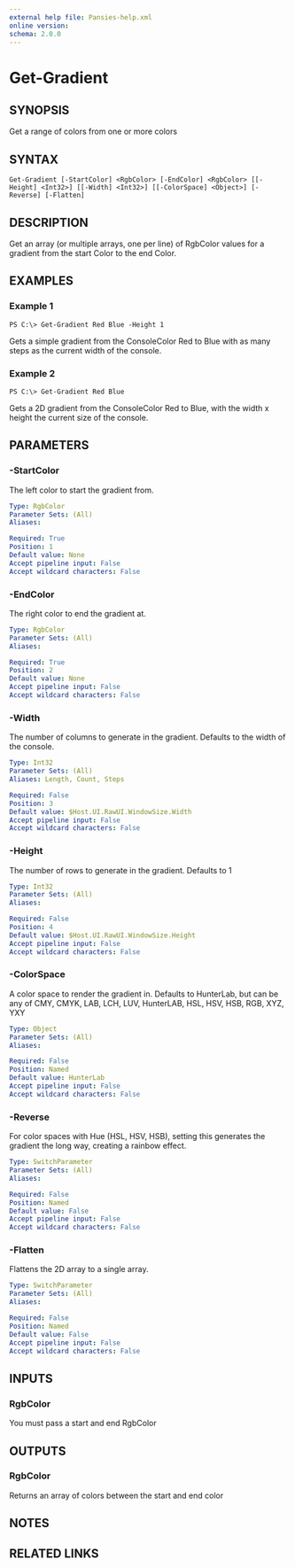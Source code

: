 ```yaml
---
external help file: Pansies-help.xml
online version: 
schema: 2.0.0
---
```


# Get-Gradient

## SYNOPSIS
Get a range of colors from one or more colors

## SYNTAX

```
Get-Gradient [-StartColor] <RgbColor> [-EndColor] <RgbColor> [[-Height] <Int32>] [[-Width] <Int32>] [[-ColorSpace] <Object>] [-Reverse] [-Flatten]
```

## DESCRIPTION
Get an array (or multiple arrays, one per line) of RgbColor values for a gradient from the start Color to the end Color.

## EXAMPLES

### Example 1
```
PS C:\> Get-Gradient Red Blue -Height 1
```

Gets a simple gradient from the ConsoleColor Red to Blue with as many steps as the current width of the console.

### Example 2
```
PS C:\> Get-Gradient Red Blue
```

Gets a 2D gradient from the ConsoleColor Red to Blue, with the width x height the current size of the console.

## PARAMETERS

### -StartColor
The left color to start the gradient from.

```yaml
Type: RgbColor
Parameter Sets: (All)
Aliases: 

Required: True
Position: 1
Default value: None
Accept pipeline input: False
Accept wildcard characters: False
```


### -EndColor
The right color to end the gradient at.

```yaml
Type: RgbColor
Parameter Sets: (All)
Aliases: 

Required: True
Position: 2
Default value: None
Accept pipeline input: False
Accept wildcard characters: False
```

### -Width
The number of columns to generate in the gradient. Defaults to the width of the console.

```yaml
Type: Int32
Parameter Sets: (All)
Aliases: Length, Count, Steps

Required: False
Position: 3
Default value: $Host.UI.RawUI.WindowSize.Width
Accept pipeline input: False
Accept wildcard characters: False
```

### -Height
The number of rows to generate in the gradient. Defaults to 1

```yaml
Type: Int32
Parameter Sets: (All)
Aliases: 

Required: False
Position: 4
Default value: $Host.UI.RawUI.WindowSize.Height
Accept pipeline input: False
Accept wildcard characters: False
```

### -ColorSpace
A color space to render the gradient in. Defaults to HunterLab, but can be any of 
CMY, CMYK, LAB, LCH, LUV, HunterLAB, HSL, HSV, HSB, RGB, XYZ, YXY

```yaml
Type: Object
Parameter Sets: (All)
Aliases: 

Required: False
Position: Named
Default value: HunterLab
Accept pipeline input: False
Accept wildcard characters: False
```

### -Reverse
For color spaces with Hue (HSL, HSV, HSB), setting this generates the gradient the long way, creating a rainbow effect.

```yaml
Type: SwitchParameter
Parameter Sets: (All)
Aliases: 

Required: False
Position: Named
Default value: False
Accept pipeline input: False
Accept wildcard characters: False
```

### -Flatten
Flattens the 2D array to a single array.

```yaml
Type: SwitchParameter
Parameter Sets: (All)
Aliases: 

Required: False
Position: Named
Default value: False
Accept pipeline input: False
Accept wildcard characters: False
```

## INPUTS

### RgbColor

You must pass a start and end RgbColor

## OUTPUTS

### RgbColor

Returns an array of colors between the start and end color

## NOTES

## RELATED LINKS
 